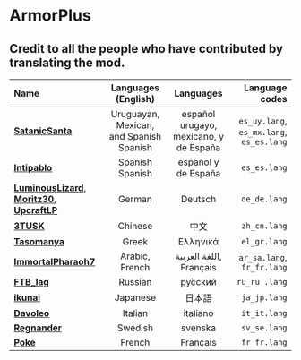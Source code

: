 # ArmorPlus
## Credit to all the people who have contributed by translating the mod. 

| **Name** | **Languages (English)** | **Languages** | **Language codes**
| :---     |    :----:               |       :----:  |              ---:
| [**SatanicSanta**](https://github.com/elifoster) | Uruguayan, Mexican, and Spanish Spanish | español urugayo, mexicano, y de España | `es_uy.lang`, `es_mx.lang`, `es_es.lang`
| [**Intipablo**](https://github.com/Intipablo) | Spanish Spanish | español y de España | `es_es.lang`
| [**LuminousLizard**](https://github.com/LuminousLizard), [**Moritz30**](https://moritz30.de), [**UpcraftLP**](https://github.com/UpcraftLP) | German | Deutsch | `de_de.lang`
| [**3TUSK**](https://github.com/3TUSK) | Chinese | 中文 | `zh_cn.lang`
| [**Tasomanya**](https://www.youtube.com/channel/UC21oSgKfEiV_bwFO2Y9CjPg) | Greek | Ελληνικά | `el_gr.lang`
| [**ImmortalPharaoh7**](https://www.youtube.com/channel/UCmpPDi94KWH_6eL0OGLFMpQ) | Arabic, French | اللغة العربية, Français | `ar_sa.lang`, `fr_fr.lang`
| [**FTB_lag**](https://github.com/DoctorFTB) | Russian | ру́сский | `ru_ru .lang`
| [**ikunai**](https://github.com/ikunai) | Japanese | 日本語 | `ja_jp.lang`
| [**Davoleo**](https://github.com/Davoleo) | Italian | italiano | `it_it.lang`
| [**Regnander**](https://github.com/Regnander) | Swedish | svenska | `sv_se.lang`
| [**Poke**](https://github.com/antoinegag) | French | Français | `fr_fr.lang`